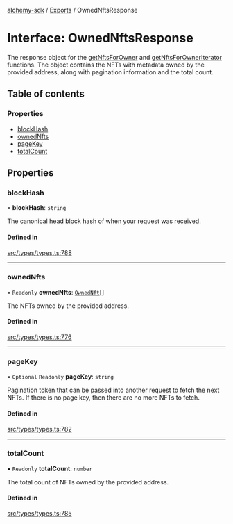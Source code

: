[alchemy-sdk](../README.md) / [Exports](../modules.md) / OwnedNftsResponse

# Interface: OwnedNftsResponse

The response object for the [getNftsForOwner](../classes/NftNamespace.md#getnftsforowner) and
[getNftsForOwnerIterator](../classes/NftNamespace.md#getnftsforowneriterator) functions. The object contains the NFTs with
metadata owned by the provided address, along with pagination information and
the total count.

## Table of contents

### Properties

- [blockHash](OwnedNftsResponse.md#blockhash)
- [ownedNfts](OwnedNftsResponse.md#ownednfts)
- [pageKey](OwnedNftsResponse.md#pagekey)
- [totalCount](OwnedNftsResponse.md#totalcount)

## Properties

### blockHash

• **blockHash**: `string`

The canonical head block hash of when your request was received.

#### Defined in

[src/types/types.ts:788](https://github.com/alchemyplatform/alchemy-sdk-js/blob/5992f68/src/types/types.ts#L788)

___

### ownedNfts

• `Readonly` **ownedNfts**: [`OwnedNft`](OwnedNft.md)[]

The NFTs owned by the provided address.

#### Defined in

[src/types/types.ts:776](https://github.com/alchemyplatform/alchemy-sdk-js/blob/5992f68/src/types/types.ts#L776)

___

### pageKey

• `Optional` `Readonly` **pageKey**: `string`

Pagination token that can be passed into another request to fetch the next
NFTs. If there is no page key, then there are no more NFTs to fetch.

#### Defined in

[src/types/types.ts:782](https://github.com/alchemyplatform/alchemy-sdk-js/blob/5992f68/src/types/types.ts#L782)

___

### totalCount

• `Readonly` **totalCount**: `number`

The total count of NFTs owned by the provided address.

#### Defined in

[src/types/types.ts:785](https://github.com/alchemyplatform/alchemy-sdk-js/blob/5992f68/src/types/types.ts#L785)
